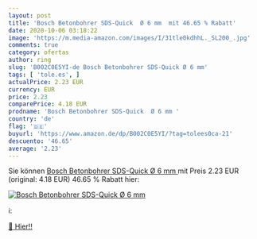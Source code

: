 ```yaml
---
layout: post
title: 'Bosch Betonbohrer SDS-Quick  Ø 6 mm  mit 46.65 % Rabatt'
date: 2020-10-06 03:18:22
image: 'https://m.media-amazon.com/images/I/31tle0kdhhL._SL200_.jpg'
comments: true
category: ofertas
author: ring
slug: 'B002C0E5YI-de Bosch Betonbohrer SDS-Quick Ø 6 mm'
tags: [ 'tole.es', ]
actualPrice: 2.23 EUR
currency: EUR
price: 2.23
comparePrice: 4.18 EUR
prodname: 'Bosch Betonbohrer SDS-Quick  Ø 6 mm '
country: 'de'
flag: '🇩🇪'
buyurl: 'https://www.amazon.de/dp/B002C0E5YI/?tag=tolees0ca-21'
descuento: '46.65'
average: '2.23'
---
```


Sie können [Bosch Betonbohrer SDS-Quick  Ø 6 mm ](https://www.amazon.de/dp/B002C0E5YI/?tag=tolees0ca-21) mit Preis 2.23 EUR (original: 4.18 EUR) 46.65 % Rabatt hier:

[![Bosch Betonbohrer SDS-Quick  Ø 6 mm ](https://m.media-amazon.com/images/I/31tle0kdhhL._SL200_.jpg)](https://www.amazon.de/dp/B002C0E5YI/?tag=tolees0ca-21)

ℹ️:


[🛒 Hier!!](https://www.amazon.de/dp/B002C0E5YI/?tag=tolees0ca-21)
